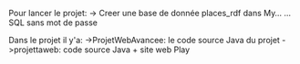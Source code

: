 Pour lancer le projet: -> Creer une base de donnée places_rdf dans My…
…SQL sans mot de passe

Dans le projet il y'a:
->ProjetWebAvancee: le code source Java du projet
->projettaweb: code source Java + site web Play
